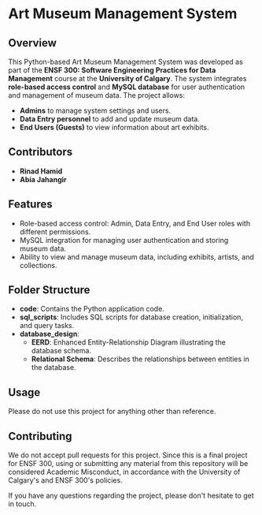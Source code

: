 # Art Museum Management System

## Overview
This Python-based Art Museum Management System was developed as part of the **ENSF 300: Software Engineering Practices for Data Management** course at the **University of Calgary**. The system integrates **role-based access control** and **MySQL database** for user authentication and management of museum data. The project allows:
- **Admins** to manage system settings and users.
- **Data Entry personnel** to add and update museum data.
- **End Users (Guests)** to view information about art exhibits.

## Contributors
- **Rinad Hamid** 
- **Abia Jahangir** 

## Features
- Role-based access control: Admin, Data Entry, and End User roles with different permissions.
- MySQL integration for managing user authentication and storing museum data.
- Ability to view and manage museum data, including exhibits, artists, and collections.

## Folder Structure
- **code**: Contains the Python application code.
- **sql_scripts**: Includes SQL scripts for database creation, initialization, and query tasks.
- **database_design**:
  - **EERD**: Enhanced Entity-Relationship Diagram illustrating the database schema.
  - **Relational Schema**: Describes the relationships between entities in the database.

## Usage
Please do not use this project for anything other than reference.

## Contributing
We do not accept pull requests for this project. Since this is a final project for ENSF 300, using or submitting any material from this repository will be considered Academic Misconduct, in accordance with the University of Calgary's and ENSF 300's policies.

If you have any questions regarding the project, please don't hesitate to get in touch.







